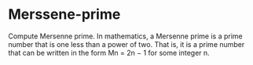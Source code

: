 # Merssene-prime
Compute Mersenne prime.
In mathematics, a Mersenne prime is a prime number that is one less than a power of two. 
That is, it is a prime number that can be written in the form Mn = 2n − 1 for some integer n.
